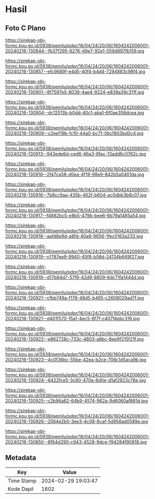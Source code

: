 # Hasil

## Foto C Plano

https://sirekap-obj-formc.kpu.go.id/5938/pemilu/pdpr/16/04/24/20/06/1604242006001-20240216-130844--fb37f295-6276-49e7-92e1-059d897fb159.jpg

https://sirekap-obj-formc.kpu.go.id/5938/pemilu/pdpr/16/04/24/20/06/1604242006001-20240216-130857--efc9689f-e4d5-40f4-b4d4-7294883c98f4.jpg

https://sirekap-obj-formc.kpu.go.id/5938/pemilu/pdpr/16/04/24/20/06/1604242006001-20240216-130901--8f7597e5-8039-4ae4-9224-e839a39c311f.jpg

https://sirekap-obj-formc.kpu.go.id/5938/pemilu/pdpr/16/04/24/20/06/1604242006001-20240216-130904--dc12513b-b0dd-40c1-aba1-6f0ae358dcea.jpg

https://sirekap-obj-formc.kpu.go.id/5938/pemilu/pdpr/16/04/24/20/06/1604242006001-20240216-130909--c2eef19b-fc10-44a0-bc71-0bcf803bd0c4.jpg

https://sirekap-obj-formc.kpu.go.id/5938/pemilu/pdpr/16/04/24/20/06/1604242006001-20240216-130913--943ede6d-ced6-46a3-8fac-13add6c0762c.jpg

https://sirekap-obj-formc.kpu.go.id/5938/pemilu/pdpr/16/04/24/20/06/1604242006001-20240216-130916--2f47ca58-d0ea-4f19-98e9-842b5a0401da.jpg

https://sirekap-obj-formc.kpu.go.id/5938/pemilu/pdpr/16/04/24/20/06/1604242006001-20240216-130916--7b8cc9aa-435b-462f-b604-ac0dbb3b8c07.jpg

https://sirekap-obj-formc.kpu.go.id/5938/pemilu/pdpr/16/04/24/20/06/1604242006001-20240216-130917--f4882bc5-e8b5-479b-bee6-6b79a1485a54.jpg

https://sirekap-obj-formc.kpu.go.id/5938/pemilu/pdpr/16/04/24/20/06/1604242006001-20240216-130918--aafd8e9d-a8fd-40a8-9656-1fec0163a233.jpg

https://sirekap-obj-formc.kpu.go.id/5938/pemilu/pdpr/16/04/24/20/06/1604242006001-20240216-130919--cf787ee9-9940-45f8-b58d-24134b649f27.jpg

https://sirekap-obj-formc.kpu.go.id/5938/pemilu/pdpr/16/04/24/20/06/1604242006001-20240216-130919--d17b84d7-57f9-42d9-8609-6dc71fa1444d.jpg

https://sirekap-obj-formc.kpu.go.id/5938/pemilu/pdpr/16/04/24/20/06/1604242006001-20240216-130921--cfbb749a-f176-48d5-b465-c2608029ad7f.jpg

https://sirekap-obj-formc.kpu.go.id/5938/pemilu/pdpr/16/04/24/20/06/1604242006001-20240216-130921--d401f570-15a1-4ec5-8f7f-c407f4ebc319.jpg

https://sirekap-obj-formc.kpu.go.id/5938/pemilu/pdpr/16/04/24/20/06/1604242006001-20240216-130922--e862728c-733c-4803-a8bc-8ee9f215f21f.jpg

https://sirekap-obj-formc.kpu.go.id/5938/pemilu/pdpr/16/04/24/20/06/1604242006001-20240216-130923--4c0f36bc-55be-42ea-b2ce-708c1d5aca9b.jpg

https://sirekap-obj-formc.kpu.go.id/5938/pemilu/pdpr/16/04/24/20/06/1604242006001-20240216-130924--6422fce5-3c80-470a-8d0e-d1af2923c76e.jpg

https://sirekap-obj-formc.kpu.go.id/5938/pemilu/pdpr/16/04/24/20/06/1604242006001-20240216-130925--c2b96a82-64b9-4574-962a-9d6060af881d.jpg

https://sirekap-obj-formc.kpu.go.id/5938/pemilu/pdpr/16/04/24/20/06/1604242006001-20240216-130926--2584e2b5-3ee3-4c08-8caf-5d958ad0589e.jpg

https://sirekap-obj-formc.kpu.go.id/5938/pemilu/pdpr/16/04/24/20/06/1604242006001-20240216-130850--8f64d290-c943-4528-9dce-f94284f90818.jpg


## Metadata

| Key        | Value               |
| ---------- | ------------------- |
| Time Stamp | 2024-02-29 19:03:47 |
| Kode Dapil | 1602                |



